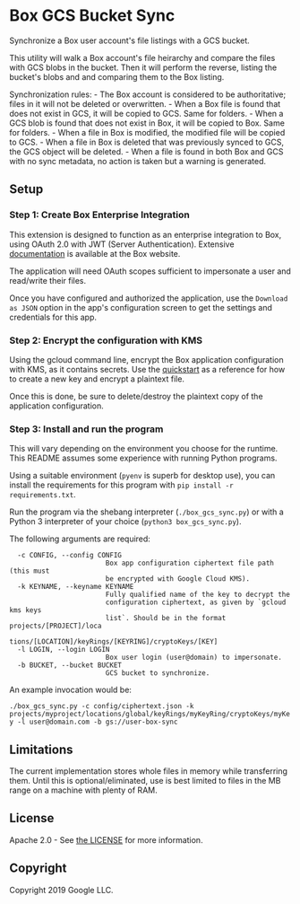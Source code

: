 # Box GCS Bucket Sync

Synchronize a Box user account's file listings with a GCS bucket.

This utility will walk a Box account's file heirarchy and compare the files with GCS blobs in the bucket. Then it will perform the reverse, listing the bucket's blobs and and comparing them to the Box listing.

Synchronization rules:
    - The Box account is considered to be authoritative; files in it will not be deleted or overwritten.
    - When a Box file is found that does not exist in GCS, it will be copied to GCS. Same for folders.
    - When a GCS blob is found that does not exist in Box, it will be copied to Box. Same for folders.
    - When a file in Box is modified, the modified file will be copied to GCS.
    - When a file in Box is deleted that was previously synced to GCS, the GCS object will be deleted.
    - When a file is found in both Box and GCS with no sync metadata, no action is taken but a warning is generated.

## Setup

### Step 1: Create Box Enterprise Integration

This extension is designed to function as an enterprise integration to Box, using OAuth 2.0 with JWT (Server Authentication). Extensive [documentation](https://developer.box.com/guides/applications/custom-apps/) is available at the Box website.

The application will need OAuth scopes sufficient to impersonate a user and read/write their files.

Once you have configured and authorized the application, use the `Download as JSON` option in the app's configuration screen to get the settings and credentials for this app.

### Step 2: Encrypt the configuration with KMS

Using the gcloud command line, encrypt the Box application configuration with KMS, as it contains secrets. Use the [quickstart](https://cloud.google.com/kms/docs/quickstart) as a reference for how to create a new key and encrypt a plaintext file.

Once this is done, be sure to delete/destroy the plaintext copy of the application configuration.

### Step 3: Install and run the program

This will vary depending on the environment you choose for the runtime. This README assumes some experience with running Python programs.

Using a suitable environment (`pyenv` is superb for desktop use), you can install the requirements for this program with `pip install -r requirements.txt`.

Run the program via the shebang interpreter (`./box_gcs_sync.py`) or with a Python 3 interpreter of your choice (`python3 box_gcs_sync.py`).

The following arguments are required:

```shell
  -c CONFIG, --config CONFIG
                        Box app configuration ciphertext file path (this must
                        be encrypted with Google Cloud KMS).
  -k KEYNAME, --keyname KEYNAME
                        Fully qualified name of the key to decrypt the
                        configuration ciphertext, as given by `gcloud kms keys
                        list`. Should be in the format projects/[PROJECT]/loca
                        tions/[LOCATION]/keyRings/[KEYRING]/cryptoKeys/[KEY]
  -l LOGIN, --login LOGIN
                        Box user login (user@domain) to impersonate.
  -b BUCKET, --bucket BUCKET
                        GCS bucket to synchronize.
```

An example invocation would be:

`./box_gcs_sync.py -c config/ciphertext.json -k projects/myproject/locations/global/keyRings/myKeyRing/cryptoKeys/myKey -l user@domain.com -b gs://user-box-sync`

## Limitations

The current implementation stores whole files in memory while transferring them. Until this is optional/eliminated, use is best limited to files in the MB range on a machine with plenty of RAM.

## License

Apache 2.0 - See [the LICENSE](/LICENSE) for more information.

## Copyright

Copyright 2019 Google LLC.
